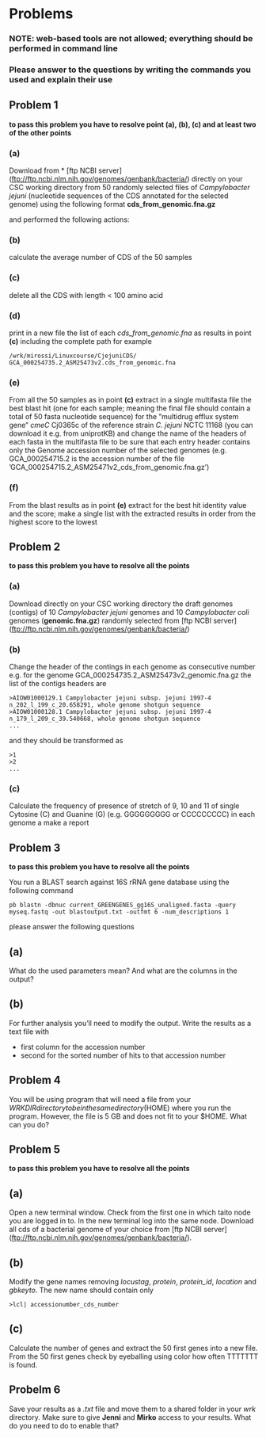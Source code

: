 # Problems

### NOTE: web-based tools are not allowed; everything should be performed in command line

### Please answer to the questions by writing the commands you used and explain their use

## Problem 1 
**to pass this problem you have to resolve point (a), (b), (c) and at least two of the other points**

### (a)

Download from * [ftp NCBI server] (ftp://ftp.ncbi.nlm.nih.gov/genomes/genbank/bacteria/) directly on your CSC working directory from 50 randomly selected files of *Campylobacter jejuni* (nucleotide sequences of the CDS annotated for the selected genome) using the following format **cds_from_genomic.fna.gz**

and performed the following actions:

### (b) 

calculate the average number of CDS of the 50 samples

### (c)

delete all the CDS with length < 100 amino acid

### (d)

print in a new file the list of each *cds_from_genomic.fna* as results in point **(c)** including the complete path 
for example 

```
/wrk/mirossi/Linuxcourse/CjejuniCDS/ GCA_000254735.2_ASM25473v2.cds_from_genomic.fna
```

### (e)

From all the 50 samples as in point **(c)** extract in a single multifasta file the best blast hit (one for each sample; meaning the final file should contain a total of 50 fasta nucleotide sequence) for the ”multidrug efflux system gene” *cmeC* Cj0365c of the reference strain *C. jejuni* NCTC 11168 (you can download it e.g. from uniprotKB) and change the name of the headers of each fasta in the multifasta file to be sure that each entry header contains only the Genome accession number of the selected genomes (e.g. GCA_000254715.2 is the accession number of the file ’GCA_000254715.2_ASM25471v2_cds_from_genomic.fna.gz’)

### (f)

From the blast results as in point **(e)** extract for the best hit identity value and the score; make a single list with the extracted results in order from the highest score to the lowest

## Problem 2
**to pass this problem you have to resolve all the points**

### (a)

Download directly on your CSC working directory the draft genomes (contigs) of 10 *Campylobacter jejuni* genomes and 10 *Campylobacter coli* genomes (**genomic.fna.gz**) randomly selected from [ftp NCBI server] (ftp://ftp.ncbi.nlm.nih.gov/genomes/genbank/bacteria/)

### (b) 

Change the header of the contings in each genome as consecutive number 
e.g. for the genome GCA_000254735.2_ASM25473v2_genomic.fna.gz the list of the contigs headers are 

```
>AIOW01000129.1 Campylobacter jejuni subsp. jejuni 1997-4 n_202_l_199_c_20.658291, whole genome shotgun sequence
>AIOW01000128.1 Campylobacter jejuni subsp. jejuni 1997-4 n_179_l_209_c_39.540668, whole genome shotgun sequence
...
```

and they should be transformed as 

```
>1
>2
...
```

### (c) 

Calculate the frequency of presence of stretch of 9, 10 and 11 of single Cytosine (C) and Guanine (G) (e.g. GGGGGGGGG or CCCCCCCCC) in each genome a make a report

## Problem 3
**to pass this problem you have to resolve all the points**

You run a BLAST search against 16S rRNA gene database using the following command

```
pb blastn -dbnuc current_GREENGENES_gg16S_unaligned.fasta -query myseq.fastq -out blastoutput.txt -outfmt 6 -num_descriptions 1
```

please answer the following questions

## (a)

What do the used parameters mean? And what are the columns in the output?

## (b) 
For further analysis you’ll need to modify the output. Write the results as a text file with
-	first column for the accession number 
-	second for the sorted number of hits to that accession number

## Problem 4
You will be using program that will need a file from your $WRKDIR directory to be in the same directory ($HOME) where you run the program. However, the file is 5 GB and does not fit to your $HOME. What can you do? 

## Problem 5
**to pass this problem you have to resolve all the points**

## (a)
Open a new terminal window. Check from the first one in which taito node you are logged in to. In the new terminal log into the same node. Download all cds of a bacterial genome of your choice from [ftp NCBI server] (ftp://ftp.ncbi.nlm.nih.gov/genomes/genbank/bacteria/). 

## (b)
Modify the gene names removing *locustag*, *protein*, *protein_id*, *location* and *gbkeyto*. The new name should contain only

```
>lcl| accessionumber_cds_number 
```

## (c) 
Calculate the number of genes and extract the 50 first genes into a new file. From the 50 first genes check by eyeballing using color  how often TTTTTTT is found. 

## Probelm 6	
Save your results as a *.txt* file and move them to a shared folder in your *wrk* directory. Make sure to give **Jenni** and **Mirko** access to your results. What do you need to do to enable that?
